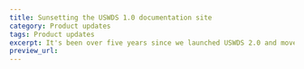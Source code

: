 ```yaml
---
title: Sunsetting the USWDS 1.0 documentation site
category: Product updates
tags: Product updates
excerpt: It's been over five years since we launched USWDS 2.0 and moved on from USWDS v1. We archived the USWDS v1 documentation site a few years back, and at the end of 2024 we'll be taking it offline. Content will likely still be available via archive.org.
preview_url: 
---
```

